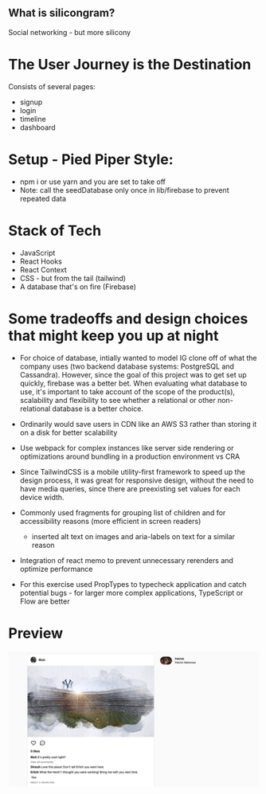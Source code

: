 ## What is silicongram? 
Social networking - but more silicony 

# The User Journey is the Destination 
Consists of several pages:
- signup
- login 
- timeline
- dashboard

# Setup - Pied Piper Style:
- npm i or use yarn and you are set to take off 
- Note: call the seedDatabase only once in lib/firebase to prevent repeated data  

# Stack of Tech 
- JavaScript 
- React Hooks 
- React Context
- CSS - but from the tail (tailwind) 
- A database that's on fire (Firebase)  

# Some tradeoffs and design choices that might keep you up at night 
- For choice of database, intially wanted to model IG clone off of what the company uses (two backend database systems: PostgreSQL and Cassandra). However, since the goal of this project was to get set up quickly, firebase was a better bet. When evaluating what database to use, it's important to take account of the scope of the product(s), scalability and flexibility to see whether a relational or other non-relational database is a better choice. 

- Ordinarily would save users in CDN like an AWS S3 rather than storing it on a disk for better scalability 
- Use webpack for complex instances like server side rendering or optimizations around bundling in a production environment vs CRA
- Since TailwindCSS is a mobile utility-first framework to speed up the design process, it was great for responsive design, without the need to have media queries, since there are preexisting set values for each device width. 
- Commonly used fragments for grouping list of children and for accessibility reasons (more efficient in screen readers)  
   - inserted alt text on images and aria-labels on text for a similar reason 
- Integration of react memo to prevent unnecessary rerenders and optimize performance 
- For this exercise used PropTypes to typecheck application and catch potential bugs - for larger more complex applications, TypeScript or Flow are better  

# Preview

![Preview](igs-preview.png?raw=true)

